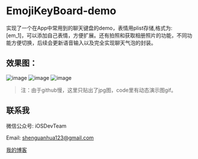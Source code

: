 # EmojiKeyBoard-demo
  实现了一个在App中常用到的聊天键盘的demo，表情用plist存储,格式为:[em_1]，可以添加自己表情，方便扩展。还有拍照和获取相册照片的功能，不同功能方便切换，后续会更新语音输入以及完全实现聊天气泡的封装。
  
## 效果图：

 ![image](https://github.com/shenAlexy/EmojiKeyBoard-demo/blob/master/EmojiKeyBoard-demo/EmojiKeyBoard-demo/1.png) ![image](https://github.com/shenAlexy/EmojiKeyBoard-demo/blob/master/EmojiKeyBoard-demo/EmojiKeyBoard-demo/2.png) ![image](https://github.com/shenAlexy/EmojiKeyBoard-demo/blob/master/EmojiKeyBoard-demo/EmojiKeyBoard-demo/3.png)
 
 
> 注：由于github慢，这里只贴出了jpg图，code里有动态演示图gif。

## 联系我
   微信公众号:  iOSDevTeam
   
   Email: shenguanhua123@gmail.com
   
   [我的博客](http://blog.csdn.net/shenguanhua) 

